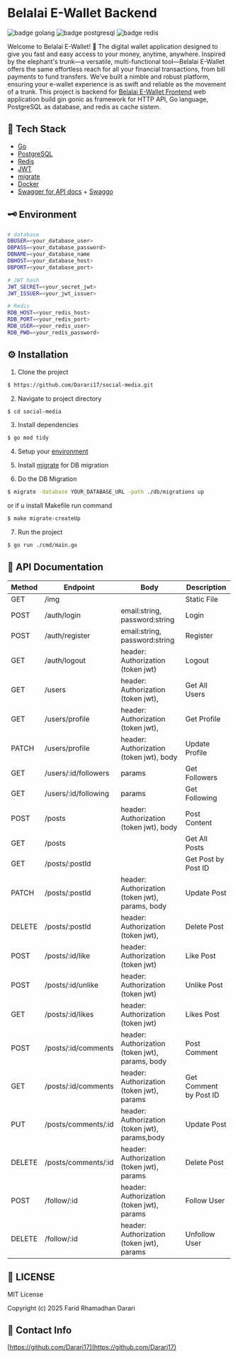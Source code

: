 # Belalai E-Wallet Backend

![badge golang](https://img.shields.io/badge/Go-00ADD8?style=for-the-badge&logo=go&logoColor=white)
![badge postgresql](https://img.shields.io/badge/PostgreSQL-316192?style=for-the-badge&logo=postgresql&logoColor=white)
![badge redis](https://img.shields.io/badge/redis-%23DD0031.svg?&style=for-the-badge&logo=redis&logoColor=white)


Welcome to Belalai E-Wallet! 🐘 The digital wallet application designed to give you fast and easy access to your money, anytime, anywhere. Inspired by the elephant's trunk—a versatile, multi-functional tool—Belalai E-Wallet offers the same effortless reach for all your financial transactions, from bill payments to fund transfers. We’ve built a nimble and robust platform, ensuring your e-wallet experience is as swift and reliable as the movement of a trunk. This project is backend for [Belalai E-Wallet Frontend](https://github.com/FebryanHernanda/Belalai-E-Wallet-Frontend) web application build gin gonic as framework for HTTP API, Go language, PostgreSQL as database, and redis as cache sistem.

## 🔧 Tech Stack

- [Go](https://go.dev/dl/)
- [PostgreSQL](https://www.postgresql.org/download/)
- [Redis](https://redis.io/docs/latest/operate/oss_and_stack/install/archive/install-redis/install-redis-on-windows/)
- [JWT](https://github.com/golang-jwt/jwt)
- [migrate](https://github.com/golang-migrate/migrate)
- [Docker](https://docs.docker.com/engine/install/ubuntu/#install-using-the-repository)
- [Swagger for API docs](https://swagger.io/) + [Swaggo](https://github.com/swaggo/swag)

## 🗝️ Environment

```bash
# database
DBUSER=<your_database_user>
DBPASS=<your_database_password>
DBNAME=<your_database_name
DBHOST=<your_database_host>
DBPORT=<your_database_port>

# JWT hash
JWT_SECRET=<your_secret_jwt>
JWT_ISSUER=<your_jwt_issuer>

# Redis
RDB_HOST=<your_redis_host>
RDB_PORT=<your_redis_port>
RDB_USER=<your_redis_user>
RDB_PWD=<your_redis_password>
```

## ⚙️ Installation

1. Clone the project

```sh
$ https://github.com/Darari17/social-media.git
```

2. Navigate to project directory

```sh
$ cd social-media
```

3. Install dependencies

```sh
$ go mod tidy
```

4. Setup your [environment](##-environment)

5. Install [migrate](https://github.com/golang-migrate/migrate/tree/master/cmd/migrate#installation) for DB migration

6. Do the DB Migration

```sh
$ migrate -database YOUR_DATABASE_URL -path ./db/migrations up
```

or if u install Makefile run command

```sh
$ make migrate-createUp
```

7. Run the project

```sh
$ go run ./cmd/main.go
```

## 🚧 API Documentation

| Method | Endpoint             | Body                                            | Description            |
| ------ | -------------------- | ----------------------------------------------- | ---------------------- |
| GET    | /img                 |                                                 | Static File            |
| POST   | /auth/login          | email:string, password:string                   | Login                  |
| POST   | /auth/register       | email:string, password:string                   | Register               |
| GET    | /auth/logout         | header: Authorization (token jwt)               | Logout                 |
| GET    | /users               | header: Authorization (token jwt),              | Get All Users          |
| GET    | /users/profile       | header: Authorization (token jwt),              | Get Profile            |
| PATCH  | /users/profile       | header: Authorization (token jwt), body         | Update Profile         |
| GET    | /users/:id/followers | params                                          | Get Followers          |
| GET    | /users/:id/following | params                                          | Get Following          |
| POST   | /posts               | header: Authorization (token jwt), body         | Post Content           |
| GET    | /posts               |                                                 | Get All Posts          |
| GET    | /posts/:postId       |                                                 | Get Post by Post ID    |
| PATCH  | /posts/:postId       | header: Authorization (token jwt), params, body | Update Post            |
| DELETE | /posts/:postId       | header: Authorization (token jwt),              | Delete Post            |
| POST   | /posts/:id/like      | header: Authorization (token jwt)               | Like Post              |
| POST   | /posts/:id/unlike    | header: Authorization (token jwt)               | Unlike Post            |
| GET    | /posts/:id/likes     | header: Authorization (token jwt)               | Likes Post             |
| POST   | /posts/:id/comments  | header: Authorization (token jwt), params, body | Post Comment           |
| GET    | /posts/:id/comments  | header: Authorization (token jwt), params       | Get Comment by Post ID |
| PUT    | /posts/comments/:id  | header: Authorization (token jwt), params,body  | Update Post            |
| DELETE | /posts/comments/:id  | header: Authorization (token jwt), params       | Delete Post            |
| POST   | /follow/:id          | header: Authorization (token jwt), params       | Follow User            |
| DELETE | /follow/:id          | header: Authorization (token jwt), params       | Unfollow User          |

## 📄 LICENSE

MIT License

Copyright (c) 2025 Farid Rhamadhan Darari

## 📧 Contact Info

[https://github.com/Darari17](https://github.com/Darari17)
